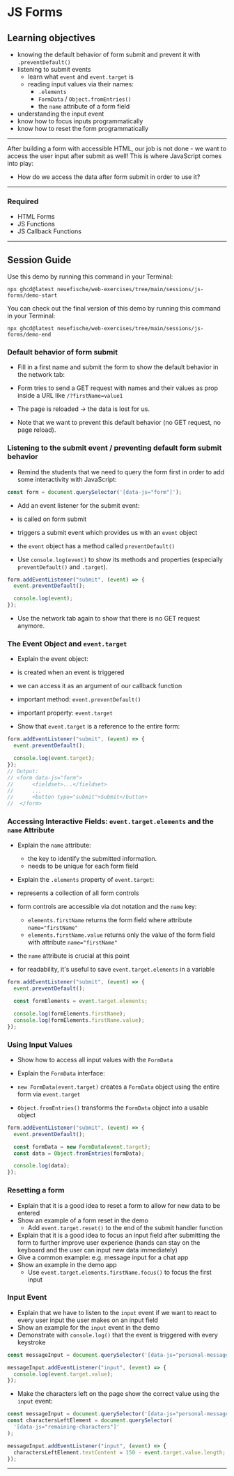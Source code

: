 # JS Forms

## Learning objectives

- knowing the default behavior of form submit and prevent it with `.preventDefault()`
- listening to submit events
  - learn what `event` and `event.target` is
  - reading input values via their names:
    - `.elements`
    - `FormData` / `Object.fromEntries()`
    - the `name` attribute of a form field
- understanding the input event
- know how to focus inputs programmatically
- know how to reset the form programmatically

---

After building a form with accessible HTML, our job is not done - we want to access the user input
after submit as well! This is where JavaScript comes into play:

- How do we access the data after form submit in order to use it?

---

### Required

- HTML Forms
- JS Functions
- JS Callback Functions

---

## Session Guide

Use this demo by running this command in your Terminal:

```
npx ghcd@latest neuefische/web-exercises/tree/main/sessions/js-forms/demo-start
```

You can check out the final version of this demo by running this command in your Terminal:

```
npx ghcd@latest neuefische/web-exercises/tree/main/sessions/js-forms/demo-end
```

### Default behavior of form submit

- Fill in a first name and submit the form to show the default behavior in the network tab:

- Form tries to send a GET request with names and their values as prop inside a URL like
  `/?firstName=value1`
- The page is reloaded → the data is lost for us.

- Note that we want to prevent this default behavior (no GET request, no page reload).

### Listening to the submit event / preventing default form submit behavior

- Remind the students that we need to query the form first in order to add some interactivity with JavaScript:

```js
const form = document.querySelector('[data-js="form"]');
```

- Add an event listener for the submit event:

- is called on form submit
- triggers a submit event which provides us with an `event` object
- the `event` object has a method called `preventDefault()`

- Use `console.log(event)` to show its methods and properties (especially `preventDefault()` and `.target`).

```js
form.addEventListener("submit", (event) => {
  event.preventDefault();

  console.log(event);
});
```

- Use the network tab again to show that there is no GET request anymore.

### The Event Object and `event.target`

- Explain the event object:

- is created when an event is triggered
- we can access it as an argument of our callback function
- important method: `event.preventDefault()`
- important property: `event.target`

- Show that `event.target` is a reference to the entire form:

```js
form.addEventListener("submit", (event) => {
  event.preventDefault();

  console.log(event.target);
});
// Output:
// <form data-js="form">
//		<fieldset>...</fieldset>
//		...
//		<button type="submit">Submit</button>
//	</form>
```

### Accessing Interactive Fields: `event.target.elements` and the `name` Attribute

- Explain the `name` attribute:

  - the key to identify the submitted information.
  - needs to be unique for each form field

- Explain the `.elements` property of `event.target`:

- represents a collection of all form controls
- form controls are accessible via dot notation and the `name` key:
  - `elements.firstName` returns the form field where attribute `name="firstName"`
  - `elements.firstName.value` returns only the value of the form field with attribute
    `name="firstName"`
- the `name` attribute is crucial at this point
- for readability, it's useful to save `event.target.elements` in a variable

```js
form.addEventListener("submit", (event) => {
  event.preventDefault();

  const formElements = event.target.elements;

  console.log(formElements.firstName);
  console.log(formElements.firstName.value);
});
```

### Using Input Values

- Show how to access all input values with the `FormData`

- Explain the `FormData` interface:

- `new FormData(event.target)` creates a `FormData` object using the entire form via `event.target`
- `Object.fromEntries()` transforms the `FormData` object into a usable object

```js
form.addEventListener("submit", (event) => {
  event.preventDefault();

  const formData = new FormData(event.target);
  const data = Object.fromEntries(formData);

  console.log(data);
});
```

### Resetting a form

- Explain that it is a good idea to reset a form to allow for new data to be entered
- Show an example of a form reset in the demo
  - Add `event.target.reset()` to the end of the submit handler function
- Explain that it is a good idea to focus an input field after submitting the form to further improve user experience (hands can stay on the keyboard and the user can input new data immediately)
- Give a common example: e.g. message input for a chat app
- Show an example in the demo app
  - Use `event.target.elements.firstName.focus()` to focus the first input

### Input Event

- Explain that we have to listen to the `input` event if we want to react to every user input the user makes on an input field
- Show an example for the `input` event in the demo
- Demonstrate with `console.log()` that the event is triggered with every keystroke

```js
const messageInput = document.querySelector('[data-js="personal-message"]');

messageInput.addEventListener("input", (event) => {
  console.log(event.target.value);
});
```

- Make the characters left on the page show the correct value using the `input` event:

```js
const messageInput = document.querySelector('[data-js="personal-message"]');
const charactersLeftElement = document.querySelector(
  '[data-js="remaining-characters"]'
);

messageInput.addEventListener("input", (event) => {
  charactersLeftElement.textContent = 150 - event.target.value.length;
});
```

---
